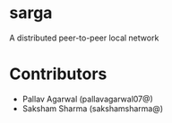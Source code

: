 # sarga
A distributed peer-to-peer local network

# Contributors
* Pallav Agarwal (pallavagarwal07@)
* Saksham Sharma (sakshamsharma@)
